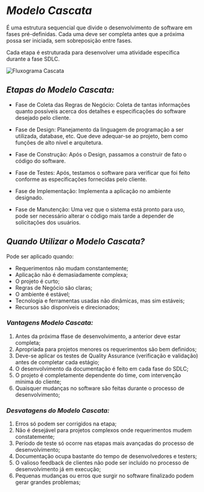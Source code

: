 # *Modelo Cascata*

É uma estrutura sequencial que divide o desenvolvimento de software em fases pré-definidas. Cada uma deve ser completa antes que a próxima possa ser iniciada, sem sobreposição entre fases. 

Cada etapa é estruturada para desenvolver uma atividade específica durante a fase SDLC.

<img src="https://www.guru99.com/images/6-2015/052615_1232_WhatisSDLCo1.png" alt="Fluxograma Cascata">

## *Etapas do Modelo Cascata:*

- Fase de Coleta das Regras de Negócio: Coleta de tantas informações quanto possíveis acerca dos detalhes e especificações do software desejado pelo cliente. 

- Fase de Design: Planejamento da linguagem de programação a ser utilizada, database, etc. Que deve adequar-se ao projeto, bem como funções de alto nível e arquitetura.

- Fase de Construção: Após o Design, passamos a construir de fato o código do software.

- Fase de Testes: Após, testamos o software para verificar que foi feito conforme as especificações fornecidas pelo cliente.

- Fase de Implementação: Implementa a aplicação no ambiente designado.

- Fase de Manutenção: Uma vez que o sistema está pronto para uso, pode ser necessário alterar o código mais tarde a depender de solicitações dos usuários.

## *Quando Utilizar o Modelo Cascata?*

Pode ser aplicado quando:

 - Requerimentos não mudam constantemente;
 - Aplicação não é demasiadamente complexa;
 - O projeto é curto;
 - Regras de Negócio são claras;
 - O ambiente é estável;
 - Tecnologia e ferramentas usadas não dinâmicas, mas sim estáveis;
 - Recursos são disponíveis e direcionados;


### *Vantagens Modelo Cascata:*

1. Antes da próxima ffase de desenvolvimento, a anterior deve estar completa;
2. Apropriada para projetos menores os requerimentos são bem definidos;
3. Deve-se aplicar os testes de Quality Assurance (verificação e validação) antes de completar cada estágio;
4. O desenvolvimento da documentação é feito em cada fase do SDLC;
5. O projeto é completamente dependente do time, com intervenção mínima do cliente;
6. Quaisquer mudanças no software são feitas durante o processo de desenvolvimento;

### *Desvatagens do Modelo Cascata:*

1. Erros só podem ser corrigidos na etapa;
2. Não é desejável para projetos complexos onde requerimentos mudem constatemente;
3. Período de teste só ocorre nas etapas mais avançadas do processo de desenvolvimento;
4. Documentação ocupa bastante do tempo de desenvolvedores e testers;
5. O valioso feedback de clientes não pode ser incluído no processo de desenvolvimento já em execução;
6. Pequenas mudanças ou erros que surgir no software finalizado podem gerar grandes problemas;
